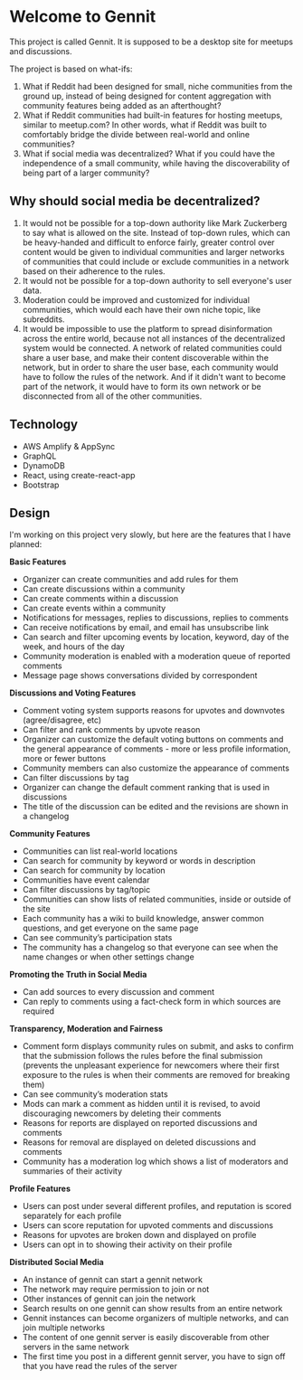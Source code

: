 # Welcome to Gennit

This project is called Gennit. It is supposed to be a desktop site for meetups and discussions.

The project is based on what-ifs:

1. What if Reddit had been designed for small, niche communities from the ground up, instead of being designed for content aggregation with community features being added as an afterthought?
2. What if Reddit communities had built-in features for hosting meetups, similar to meetup.com? In other words, what if Reddit was built to comfortably bridge the divide between real-world and online communities?
3. What if social media was decentralized? What if you could have the independence of a small community, while having the discoverability of being part of a larger community?

## Why should social media be decentralized?

1. It would not be possible for a top-down authority like Mark Zuckerberg to say what is allowed on the site. Instead of top-down rules, which can be heavy-handed and difficult to enforce fairly, greater control over content would be given to individual communities and larger networks of communities that could include or exclude communities in a network based on their adherence to the rules.
2. It would not be possible for a top-down authority to sell everyone's user data.
3. Moderation could be improved and customized for individual communities, which would each have their own niche topic, like subreddits.
4. It would be impossible to use the platform to spread disinformation across the entire world, because not all instances of the decentralized system would be connected. A network of related communities could share a user base, and make their content discoverable within the network, but in order to share the user base, each community would have to follow the rules of the network. And if it didn't want to become part of the network, it would have to form its own network or be disconnected from all of the other communities.

## Technology

- AWS Amplify & AppSync
- GraphQL
- DynamoDB
- React, using create-react-app
- Bootstrap

## Design

I'm working on this project very slowly, but here are the features that I have planned:

**Basic Features**

- Organizer can create communities and add rules for them
- Can create discussions within a community
- Can create comments within a discussion
- Can create events within a community
- Notifications for messages, replies to discussions, replies to comments
- Can receive notifications by email, and email has unsubscribe link
- Can search and filter upcoming events by location, keyword, day of the week, and hours of the day
- Community moderation is enabled with a moderation queue of reported comments
- Message page shows conversations divided by correspondent

**Discussions and Voting Features**

- Comment voting system supports reasons for upvotes and downvotes (agree/disagree, etc)
- Can filter and rank comments by upvote reason
- Organizer can customize the default voting buttons on comments and the general appearance of comments - more or less profile information, more or fewer buttons
- Community members can also customize the appearance of comments
- Can filter discussions by tag
- Organizer can change the default comment ranking that is used in discussions
- The title of the discussion can be edited and the revisions are shown in a changelog

**Community Features**

- Communities can list real-world locations
- Can search for community by keyword or words in description
- Can search for community by location
- Communities have event calendar
- Can filter discussions by tag/topic
- Communities can show lists of related communities, inside or outside of the site
- Each community has a wiki to build knowledge, answer common questions, and get everyone on the same page
- Can see community’s participation stats
- The community has a changelog so that everyone can see when the name changes or when other settings change

**Promoting the Truth in Social Media**

- Can add sources to every discussion and comment
- Can reply to comments using a fact-check form in which sources are required

**Transparency, Moderation and Fairness**

- Comment form displays community rules on submit, and asks to confirm that the submission follows the rules before the final submission (prevents the unpleasant experience for newcomers where their first exposure to the rules is when their comments are removed for breaking them)
- Can see community’s moderation stats
- Mods can mark a comment as hidden until it is revised, to avoid discouraging newcomers by deleting their comments
- Reasons for reports are displayed on reported discussions and comments
- Reasons for removal are displayed on deleted discussions and comments
- Community has a moderation log which shows a list of moderators and summaries of their activity

**Profile Features**

- Users can post under several different profiles, and reputation is scored separately for each profile
- Users can score reputation for upvoted comments and discussions
- Reasons for upvotes are broken down and displayed on profile
- Users can opt in to showing their activity on their profile

**Distributed Social Media**

- An instance of gennit can start a gennit network
- The network may require permission to join or not
- Other instances of gennit can join the network
- Search results on one gennit can show results from an entire network
- Gennit instances can become organizers of multiple networks, and can join multiple networks
- The content of one gennit server is easily discoverable from other servers in the same network
- The first time you post in a different gennit server, you have to sign off that you have read the rules of the server
